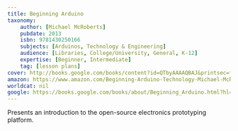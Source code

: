 ```yaml
---
title: Beginning Arduino
taxonomy:
	author: [Michael McRoberts]
	pubdate: 2013
	isbn: 9781430250166
	subjects: [Arduinos, Technology & Engineering]
	audience: [Libraries, College/University, General, K-12]
	expertise: [Beginner, Intermediate]
	tag: [lesson plans]
cover: http://books.google.com/books/content?id=QTbyAAAAQBAJ&printsec=frontcover&img=1&zoom=1&edge=curl&source=gbs_api
amazon: https://www.amazon.com/Beginning-Arduino-Technology-Michael-McRoberts/dp/143025016X
worldcat: nil
google: https://books.google.com/books/about/Beginning_Arduino.html?hl=&id=QTbyAAAAQBAJ
---
```

Presents an introduction to the open-source electronics prototyping platform.